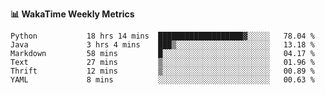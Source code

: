 **:bar_chart: WakaTime Weekly Metrics**

<!--START_SECTION:waka-->

```text
Python           18 hrs 14 mins  ███████████████████▓░░░░░   78.04 %
Java             3 hrs 4 mins    ███▒░░░░░░░░░░░░░░░░░░░░░   13.18 %
Markdown         58 mins         █░░░░░░░░░░░░░░░░░░░░░░░░   04.17 %
Text             27 mins         ▒░░░░░░░░░░░░░░░░░░░░░░░░   01.96 %
Thrift           12 mins         ▒░░░░░░░░░░░░░░░░░░░░░░░░   00.89 %
YAML             8 mins          ░░░░░░░░░░░░░░░░░░░░░░░░░   00.63 %
```

<!--END_SECTION:waka-->
